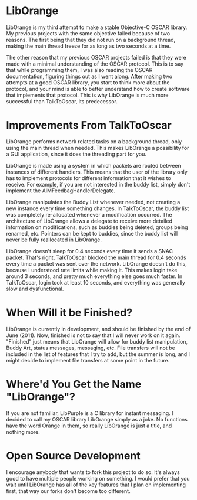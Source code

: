 LibOrange
=========

LibOrange is my third attempt to make a stable Objective-C OSCAR library.  My previous projects with the same objective failed because of two reasons.  The first being that they did not run on a background thread, making the main thread freeze for as long as two seconds at a time.

The other reason that my previous OSCAR projects failed is that they were made with a minimal understanding of the OSCAR protocol.  This is to say that while programming them, I was also reading the OSCAR documentation, figuring things out as I went along.  After making two attempts at a good OSCAR library, you start to think more about the protocol, and your mind is able to better understand how to create software that implements that protocol.  This is why LibOrange is much more successful than TalkToOscar, its predecessor.

Improvements From TalkToOscar
=============================

LibOrange performs network related tasks on a background thread, only using the main thread when needed.  This makes LibOrange a possibility for a GUI application, since it does the threading part for you.

LibOrange is made using a system in which packets are routed between instances of different handlers.  This means that the user of the library only has to implement protocols for different information that it wishes to receive.  For example, if you are not interested in the buddy list, simply don't implement the AIMFeedbagHandlerDelegate.

LibOrange manipulates the Buddy List whenever needed, not creating a new instance every time something changes.  In TalkToOscar, the buddy list was completely re-allocated whenever a modification occurred.  The architecture of LibOrange allows a delegate to receive more detailed information on modifications, such as buddies being deleted, groups being renamed, etc.  Pointers can be kept to buddies, since the buddy list will never be fully reallocated in LibOrange.

LibOrange doesn't sleep for 0.4 seconds every time it sends a SNAC packet.  That's right, TalkToOscar blocked the main thread for 0.4 seconds every time a packet was sent over the network.  LibOrange doesn't do this, because I understood rate limits while making it.  This makes login take around 3 seconds, and pretty much everything else goes much faster.  In TalkToOscar, login took at least 10 seconds, and everything was generally slow and dysfunctional.

When Will it be Finished?
=========================

LibOrange is currently in development, and should be finished by the end of June (2011).  Now, finished is not to say that I will never work on it again.  "Finished" just means that LibOrange will allow for buddy list manipulation, Buddy Art, status messages, messaging, etc.  File transfers will not be included in the list of features that I try to add, but the summer is long, and I might decide to implement file transfers at some point in the future.

Where'd You Get the Name "LibOrange"?
=====================================

If you are not familiar, LibPurple is a C library for instant messaging.  I decided to call my OSCAR library LibOrange simply as a joke.  No functions have the word Orange in them, so really LibOrange is just a title, and nothing more.

Open Source Development
=======================

I encourage anybody that wants to fork this project to do so.  It's always good to have multiple people working on something.  I would prefer that you wait until LibOrange has all of the key features that I plan on implementing first, that way our forks don't become too different.
